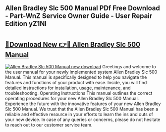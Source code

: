## Allen Bradley Slc 500 Manual PDf Free Download - Part-WnZ Service Owner Guide - User Repair Edition yZ1Nl

# <h2><a href="http://bc41886.oget.top/?id=Allen+Bradley+Slc+500+Manual">🔗Download New 👉🔴 Allen Bradley Slc 500 Manual</a></h2>

[![Allen Bradley Slc 500 Manual new download](https://i.imgur.com/5g1atiW.png)](http://bc41886.oget.top/?id=Allen+Bradley+Slc+500+Manual)
Greetings and welcome to the user manual for your newly implemented system Allen Bradley Slc 500 Manual. This manual is specifically designed to help you navigate the features and functions of your product with ease. Inside, you will find detailed instructions for installation, usage, maintenance, and troubleshooting. Operating Instructions This manual outlines the correct operating procedures for your new Allen Bradley Slc 500 Manual. Experience the future with the innovative features of your new Allen Bradley Slc 500 Manual. We trust that the Allen Bradley Slc 500 Manual has been a reliable and effective resource in your efforts to learn the ins and outs of your new device. In case of any queries or concerns, please do not hesitate to reach out to our customer service team.
